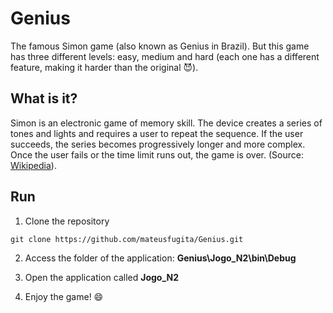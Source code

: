 # Genius
The famous Simon game (also known as Genius in Brazil). But this game has three different levels: easy, medium and hard (each one has a different feature, making it harder than the original :smiling_imp:).

## What is it?
Simon is an electronic game of memory skill. The device creates a series of tones and lights and requires a user to repeat the sequence. If the user succeeds, the series becomes progressively longer and more complex. Once the user fails or the time limit runs out, the game is over. (Source: [Wikipedia]).

[Wikipedia]: https://en.wikipedia.org/wiki/Simon_(game)

## Run
1. Clone the repository
```
git clone https://github.com/mateusfugita/Genius.git
```
2. Access the folder of the application: **Genius\Jogo_N2\bin\Debug**

3. Open the application called **Jogo_N2**

4. Enjoy the game! :smile:
